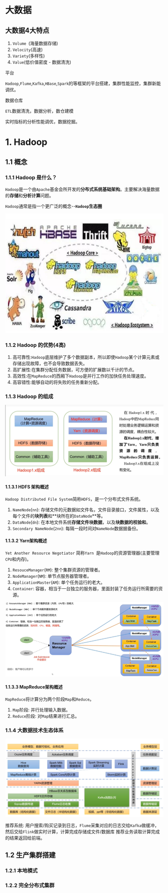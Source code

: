 # 大数据

## 大数据4大特点

1. `Volume `(海量数据存储)
2. `Velocity`(高速)
3. `Variety`(多样性)
4. `Value`(低价值密度 - 数据清洗)

平台

`Hadoop`,`Flume`,`Kafka`,`HBase`,`Spark`的等框架的平台搭建，集群性能监控，集群新能调优。

数据仓库

`ETL`数据清洗，数据分析，数仓建模

实时指标的分析性能调优，数据挖掘。

# 1. Hadoop

## 1.1 概念

### 1.1.1 Hadoop 是什么？

`Hadoop`是一个由`Apache`基金会所开发的**分布式系统基础架构**。主要解决海量数据的**存储**和**分析计算**问题。

`Hadoop`通常是指一个更广泛的概念--**`Hadoop`生态圈**

![Hadoop生态圈](.\static\image\hadoop_0001.jpg)

### 1.1.2 Hadoop 的优势(4高)

1. 高可靠性:`Hadoop`底层维护了多个数据副本，所以即使`Hadoop`某个计算元素或存储出现故障，也不会导致数据丢失。
2. 高扩展性:在集群分配任务数据，可方便的扩展数以千计的节点。
3. 高效性:在`MapReduce`的西厢下`Hadoop`是并行工作的加快任务处理速度。
4. 高容错性:能够自动的将失败的任务重新分配。 

### 1.1.3 Hadoop 的组成

![](.\static\image\hadoop_0002.png)

#### 1.1.3.1 HDFS 架构概述

`Hadoop Distributed File System`简称`HDFS`，是一个分布式文件系统。

1. `NameNode`(`nn`): 存储文件的元数据如文件名，文件目录接口，文件属性，以及每个文件的**块列表**和**块所在的`DataNode`**等。
2. `DataNode`(`dn`): 在本地文件系统**存储文件块数据**，以及**块数据的校验和**。
3. `Secondary NameNode`(`2nn`): 每隔一段时间对`NameNode`数据据备份。

#### 1.1.3.2 Yarn架构概述

`Yet Another Resource Negotiator` 简称`Yarn `是`Hadoop`的资源管理器(主要管理`CPU`和内存)。

1. `ResouceManager`(`RM`): 整个集群资源的管理者。
2. `NodeManager`(`NM`): 单节点服务器管理者。
3. `ApplicationMaster`(`AM`): 单个任务运行的老大。
4. `Container`: 容器，相当于一台独立的服务器，里面封装了任务运行所需要的资源。

![](.\static\image\hadoop_0003.png)

#### 1.1.3.3 MapReduce架构概述

`MapReduce`将计算分为两个阶段`Map`和`Reduce`。

1. `Map`阶段: 并行处理输入数据。
2. `Reduce`阶段: 对`Map`结果进行汇总。

### 1.1.4 大数据技术生态体系

![](.\static\image\hadoop_0004.png)

推荐系统: 用户搜索/购买记录到日志，`Flume`采集对应的日志交给`Kafka`做缓冲，然后交给`Flink`做实时计算，计算完成存储成文件/数据库 推荐业务读取计算完成的结果返回给前端。

## 1.2 生产集群搭建

### 1.2.1 本地模式

### 1.2.2 完全分布式集群



